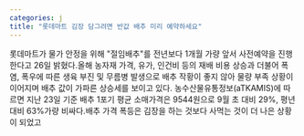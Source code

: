 ```yaml
---
categories: j
title: "롯데마트 김장 담그려면 반값 배추 미리 예약하세요"
---
```

롯데마트가 물가 안정을 위해 "절임배추"를 전년보다 1개월 가량 앞서 사전예약을 진행한다고 26일 밝혔다.올해 농자재 가격, 유가, 인건비 등의 재배 비용 상승과 더불어 폭염, 폭우에 따른 생육 부진 및 무름병 발생으로 배추 작황이 좋지 않아 물량 부족 상황이 이어지며 배추 값이 가파른 상승세를 보이고 있다. 농수산물유통정보(aTKAMIS)에 따르면 지난 23일 기준 배추 1포기 평균 소매가격은 9544원으로 9월 초 대비 29%, 평년 대비 63%가량 비싸다.배추 가격 폭등은 김장을 하는 것보다 사먹는 것이 더 나은 상황이 되었고